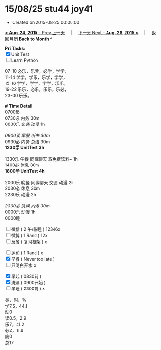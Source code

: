 # 15/08/25 stu44 joy41

- Created on 2015-08-25 00:00:00

[**< Aug. 24, 2015** - Prev 上一天](_archived/lifelogs/2015/08/d24.md) &nbsp; &nbsp; | &nbsp; &nbsp; [下一天 Next - **Aug. 26, 2015 >**](_archived/lifelogs/2015/08/d26.md) &nbsp; &nbsp; |  &nbsp; &nbsp; [返回月历 **Back to Month ^**](_archived/lifelogs/2015/08/index.md)
<br/><div><strong>Pri Tasks:</strong></div><div><div><input checked="true" type="checkbox"/>Unit Test</div></div><div><input type="checkbox"/>Learn Python</div><div><br/></div><div>07-10 必乐，乐读，必学，学学，</div><div>11-14 学学，学乐，乐学，学学，</div><div>15-18 学学，学学，学学，乐乐，</div><div>19-22 乐乐，必乐，乐乐，乐必，</div><div>23-00 乐乐。</div><div><br/></div><div><b># Time Detail</b></div><div>0700起</div><div>0730必 内务 30m</div><div>0830乐 交通 动漫 1h</div><div><b><br/></b></div><div><i>0900读 早餐 听书 30m</i></div><div>0930必 内务 总结 30m</div><div><strong>1230学 UnitTest 3h</strong></div><div><br clear="none"/></div><div>1330乐 午餐 同事聊天 取免费饮料~ 1h</div><div>1400必 休息 30m</div><div><strong>1800学 UnitTest </strong><strong>4h</strong></div><div><br/></div><div>2000乐 晚餐 同事聊天 交通 动漫 2h</div><div>2030必 休息 30m</div><div>2230乐 动漫 2h</div><div><b><br/></b></div><div><i>2300必 洗澡 内务 30m</i></div><div>0000乐 动漫 1h</div><div>0000睡</div><div><br/></div><div><input type="checkbox"/>微信 ( 2 午/临睡 ) 12346x</div><div><input type="checkbox"/>微博 ( 1 Rand ) 12x</div><div><input type="checkbox"/>反省 ( 复习框架 ) x</div><div><br/></div><div><div><input type="checkbox"/>运动 ( 1 Rand ) x</div><div><input checked="true" type="checkbox"/>早餐 ( Never too late ) </div></div><div><input type="checkbox"/>只喝白开水 x</div><div><br/></div><div><input checked="true" type="checkbox"/>早起 ( 0830前 ) </div><div><input checked="true" type="checkbox"/>洗澡 ( 0900开始 ) <br/></div><div><input type="checkbox"/>早睡 ( 2300前 ) x</div><div><br clear="none"/></div><div>类，时，%<br clear="none"/>学7.5，44.1<br clear="none"/>动0<br clear="none"/>读0.5，2.9<br clear="none"/>乐7，41.2<br clear="none"/>必2，11.8<br clear="none"/>废0<br clear="none"/>总17</div>
